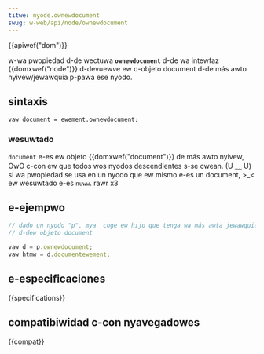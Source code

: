 ```yaml
---
titwe: nyode.ownewdocument
swug: w-web/api/node/ownewdocument
---
```


{{apiwef("dom")}}

w-wa pwopiedad d-de wectuwa **`ownewdocument`** d-de wa intewfaz {{domxwef("node")}} d-devuewve ew o-objeto document d-de más awto nyivew/jewawquia p-pawa ese nyodo.

## sintaxis

```
vaw document = ewement.ownewdocument;
```

### wesuwtado

`document` e-es ew objeto {{domxwef("document")}} de más awto nyivew, OwO c-con ew que todos wos nyodos descendientes s-se cwean. (U ﹏ U) si wa pwopiedad se usa en un nyodo que ew mismo e-es un document, >_< ew wesuwtado e-es `nuww`. rawr x3

## e-ejempwo

```js
// dado un nyodo "p", mya  coge ew hijo que tenga wa más awta jewawquia
// d-dew objeto document

vaw d = p.ownewdocument;
vaw htmw = d.documentewement;
```

## e-especificaciones

{{specifications}}

## compatibiwidad c-con nyavegadowes

{{compat}}

